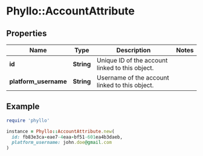 # Phyllo::AccountAttribute

## Properties

| Name | Type | Description | Notes |
| ---- | ---- | ----------- | ----- |
| **id** | **String** | Unique ID of the account linked to this object. |  |
| **platform_username** | **String** | Username of the account linked to this object. |  |

## Example

```ruby
require 'phyllo'

instance = Phyllo::AccountAttribute.new(
  id: fb83e3ca-eae7-4eaa-bf51-601ea4b3daeb,
  platform_username: john.doe@gmail.com
)
```

